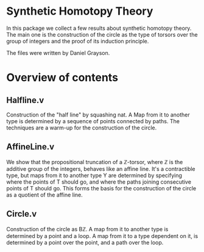 Synthetic Homotopy Theory
=========================

In this package we collect a few results about synthetic homotopy theory.  The
main one is the construction of the circle as the type of torsors over the
group of integers and the proof of its induction principle.

The files were written by Daniel Grayson.

Overview of contents
====================

## Halfline.v

Construction of the "half line" by squashing nat.  A Map from it to another
type is determined by a sequence of points connected by paths.  The techniques
are a warm-up for the construction of the circle.

## AffineLine.v

We show that the propositional truncation of a ℤ-torsor, where ℤ is the
additive group of the integers, behaves like an affine line.  It's a
contractible type, but maps from it to another type Y are determined by
specifying where the points of T should go, and where the paths joining
consecutive points of T should go.  This forms the basis for the construction
of the circle as a quotient of the affine line.

## Circle.v

Construction of the circle as Bℤ.  A map from it to another type is determined
by a point and a loop.  A map from it to a type dependent on it, is determined
by a point over the point, and a path over the loop.
